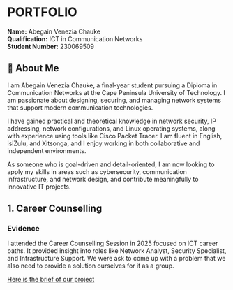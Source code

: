 # PORTFOLIO
**Name:** Abegain Venezia Chauke  
**Qualification:** ICT in Communication Networks                                                                                                                                                                                      
**Student Number:** 230069509


## 👤 About Me
I am Abegain Venezia Chauke, a final-year student pursuing a Diploma in Communication Networks at the Cape Peninsula University of Technology. I am passionate about designing, securing, and managing network systems that support modern communication technologies.

I have gained practical and theoretical knowledge in network security, IP addressing, network configurations, and Linux operating systems, along with experience using tools like Cisco Packet Tracer. I am fluent in English, isiZulu, and Xitsonga, and I enjoy working in both collaborative and independent environments.

As someone who is goal-driven and detail-oriented, I am now looking to apply my skills in areas such as cybersecurity, communication infrastructure, and network design, and contribute meaningfully to innovative IT projects.






## 1. Career Counselling
###  Evidence
I attended the Career Counselling Session in 2025 focused on ICT career paths. It provided insight into roles like Network Analyst, Security Specialist, and Infrastructure Support. We were ask to come up with a problem that we also need to provide a solution ourselves for it as a group.

[Here is the brief of our project](Assessment.pdf)

